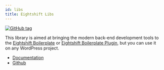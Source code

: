 ```yaml
---
id: libs
title: Eightshift Libs
---
```


[![GitHub tag](https://img.shields.io/github/tag/hhftechtips/eightshift-libs.svg?style=for-the-badge)](https://github.com/hhftechtips/eightshift-libs)

This library is aimed at bringing the modern back-end development tools to the [Eightshift Boilerplate](https://github.com/hhftechtips/eightshift-boilerplate) or [Eightshift Boilerplate Plugin](https://github.com/hhftechtips/eightshift-boilerplate-plugin), but you can use it on any WordPress project.

* [Documentation](/docs/eightshift-libs)
* [Github](https://github.com/hhftechtips/eightshift-libs)

